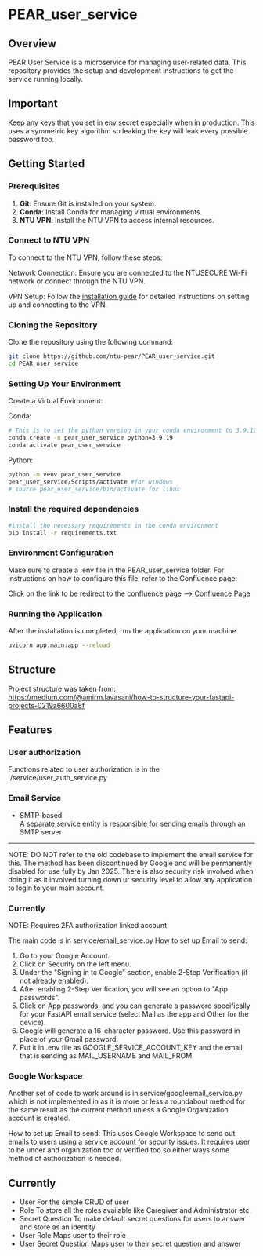 # PEAR_user_service

## Overview
PEAR User Service is a microservice for managing user-related data. This repository provides the setup and development instructions to get the service running locally.

## Important
Keep any keys that you set in env secret especially when in production. This uses a symmetric key algorithm so leaking the key will leak every possible password too.

## Getting Started

### Prerequisites
1. **Git**: Ensure Git is installed on your system.
2. **Conda**: Install Conda for managing virtual environments.
3. **NTU VPN**: Install the NTU VPN to access internal resources.

### Connect to NTU VPN
To connect to the NTU VPN, follow these steps:

Network Connection: Ensure you are connected to the NTUSECURE Wi-Fi network or connect through the NTU VPN.

VPN Setup: Follow the [installation guide](https://fyppear.atlassian.net/wiki/spaces/FP/pages/129794049/Setup+Instructions+Developers) for detailed instructions on setting up and connecting to the VPN.

### Cloning the Repository
Clone the repository using the following command:
```bash
git clone https://github.com/ntu-pear/PEAR_user_service.git
cd PEAR_user_service
```

### Setting Up Your Environment
Create a Virtual Environment:

Conda:
```bash
# This is to set the python version in your conda environment to 3.9.19
conda create -n pear_user_service python=3.9.19
conda activate pear_user_service
```
Python:
```bash
python -m venv pear_user_service
pear_user_service/Scripts/activate #for windows
# source pear_user_service/bin/activate for linux
```

### Install the required dependencies
```bash
#install the necessary requirements in the conda environment
pip install -r requirements.txt
```

### Environment Configuration
Make sure to create a .env file in the PEAR_user_service folder. For instructions on how to configure this file, refer to the Confluence page:

Click on the link to be redirect to the confluence page --> [Confluence Page](https://fyppear.atlassian.net/wiki/spaces/FP/pages/132939777/Environment+Configuration+-+.env+File)

### Running the Application 
After the installation is completed, run the application on your machine
```bash
uvicorn app.main:app --reload
```

## Structure
Project structure was taken from: https://medium.com/@amirm.lavasani/how-to-structure-your-fastapi-projects-0219a6600a8f 

## Features

### User authorization
Functions related to user authorization is in the ./service/user_auth_service.py

### Email Service
- SMTP-based  
A separate service entity is responsible for sending emails through an SMTP server

---

NOTE: DO NOT refer to the old codebase to implement the email service for this. The method has been discontinued by Google and will be permanently disabled for use fully by Jan 2025. There is also security risk involved when doing it as it involved turning down ur security level to allow any application to login to your main account.

### Currently
NOTE: Requires 2FA authorization linked account

The main code is in service/email_service.py
How to set up Email to send:
1. Go to your Google Account.
2. Click on Security on the left menu.
3. Under the "Signing in to Google" section, enable 2-Step Verification (if not already enabled).
4. After enabling 2-Step Verification, you will see an option to "App passwords".
5. Click on App passwords, and you can generate a password specifically for your FastAPI email service (select Mail as the app and Other for the device).
7. Google will generate a 16-character password. Use this password in place of your Gmail password.
8. Put it in .env file as GOOGLE_SERVICE_ACCOUNT_KEY and the email that is sending as MAIL_USERNAME and MAIL_FROM

### Google Workspace
Another set of code to work around is in service/googleemail_service.py which is not implemented in as it is more or less a roundabout method for the same result as the current method unless a Google Organization account is created.

How to set up Email to send:
This uses Google Workspace to send out emails to users using a service account for security issues. It requires user to be under and organization too or verified too so either ways some method of authorization is needed.

## Currently
- User
For the simple CRUD of user
- Role
To store all the roles available like Caregiver and Administrator etc.
- Secret Question
To make default secret questions for users to answer and store as an identity
- User Role
Maps user to their role
- User Secret Question
Maps user to their secret question and answer